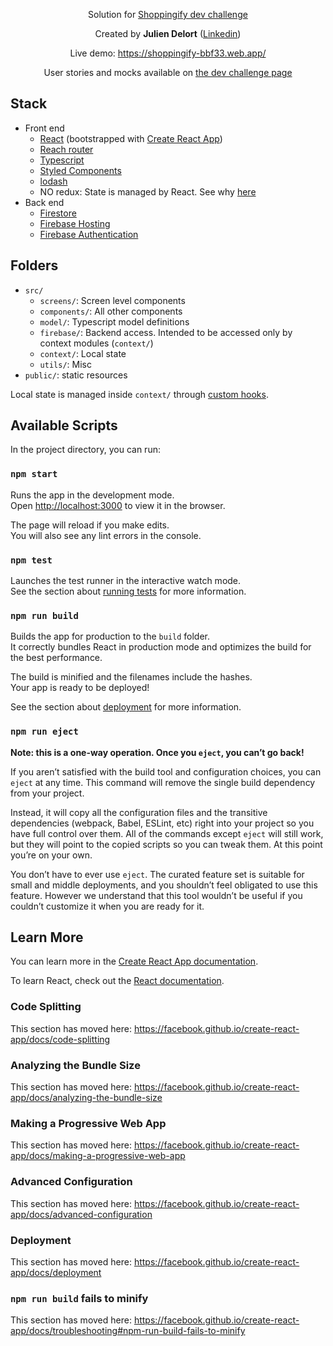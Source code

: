 <div align="center">

Solution for [Shoppingify dev challenge](https://devchallenges.io/challenges/mGd5VpbO4JnzU6I9l96x)

Created by **Julien Delort** (<a href="https://www.linkedin.com/in/juliendelort/" target="_blank">Linkedin</a>)


Live demo: https://shoppingify-bbf33.web.app/

User stories and mocks available on [the dev challenge page](https://devchallenges.io/challenges/mGd5VpbO4JnzU6I9l96x)
</div>


## Stack

* Front end
    * [React](https://reactjs.org/) (bootstrapped with [Create React App](https://github.com/facebook/create-react-app))
    * [Reach router](https://github.com/reach/router)
    * [Typescript](https://www.typescriptlang.org/)
    * [Styled Components](https://styled-components.com/)
    * [lodash](https://lodash.com/)
    * NO redux: State is managed by React. See why [here](https://kentcdodds.com/blog/application-state-management-with-react)
* Back end
    * [Firestore](https://firebase.google.com/products/firestore)
    * [Firebase Hosting](https://firebase.google.com/products/hosting)
    * [Firebase Authentication](https://firebase.google.com/products/auth)

## Folders

* `src/`
    * `screens/`: Screen level components
    * `components/`: All other components
    * `model/`: Typescript model definitions
    * `firebase/`: Backend access. Intended to be accessed only by context modules (`context/`)
    * `context/`: Local state
    * `utils/`: Misc
*  `public/`: static resources 

Local state is managed inside `context/` through [custom hooks](https://reactjs.org/docs/hooks-custom.html#extracting-a-custom-hook).

## Available Scripts

In the project directory, you can run:

### `npm start`

Runs the app in the development mode.<br />
Open [http://localhost:3000](http://localhost:3000) to view it in the browser.

The page will reload if you make edits.<br />
You will also see any lint errors in the console.

### `npm test`

Launches the test runner in the interactive watch mode.<br />
See the section about [running tests](https://facebook.github.io/create-react-app/docs/running-tests) for more information.

### `npm run build`

Builds the app for production to the `build` folder.<br />
It correctly bundles React in production mode and optimizes the build for the best performance.

The build is minified and the filenames include the hashes.<br />
Your app is ready to be deployed!

See the section about [deployment](https://facebook.github.io/create-react-app/docs/deployment) for more information.

### `npm run eject`

**Note: this is a one-way operation. Once you `eject`, you can’t go back!**

If you aren’t satisfied with the build tool and configuration choices, you can `eject` at any time. This command will remove the single build dependency from your project.

Instead, it will copy all the configuration files and the transitive dependencies (webpack, Babel, ESLint, etc) right into your project so you have full control over them. All of the commands except `eject` will still work, but they will point to the copied scripts so you can tweak them. At this point you’re on your own.

You don’t have to ever use `eject`. The curated feature set is suitable for small and middle deployments, and you shouldn’t feel obligated to use this feature. However we understand that this tool wouldn’t be useful if you couldn’t customize it when you are ready for it.

## Learn More

You can learn more in the [Create React App documentation](https://facebook.github.io/create-react-app/docs/getting-started).

To learn React, check out the [React documentation](https://reactjs.org/).

### Code Splitting

This section has moved here: https://facebook.github.io/create-react-app/docs/code-splitting

### Analyzing the Bundle Size

This section has moved here: https://facebook.github.io/create-react-app/docs/analyzing-the-bundle-size

### Making a Progressive Web App

This section has moved here: https://facebook.github.io/create-react-app/docs/making-a-progressive-web-app

### Advanced Configuration

This section has moved here: https://facebook.github.io/create-react-app/docs/advanced-configuration

### Deployment

This section has moved here: https://facebook.github.io/create-react-app/docs/deployment

### `npm run build` fails to minify

This section has moved here: https://facebook.github.io/create-react-app/docs/troubleshooting#npm-run-build-fails-to-minify
